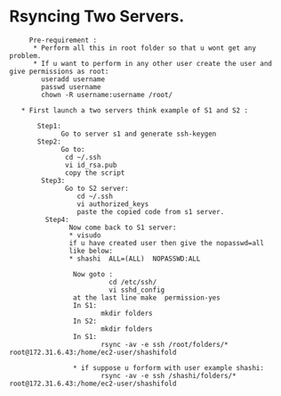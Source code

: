 
# Rsyncing Two Servers.
         Pre-requirement :
          * Perform all this in root folder so that u wont get any problem.
          * If u want to perform in any other user create the user and give permissions as root:
            useradd username
            passwd username
            chown -R username:username /root/
       
       * First launch a two servers think example of S1 and S2 :

           Step1:
                 Go to server s1 and generate ssh-keygen
           Step2:
                 Go to:
                  cd ~/.ssh
                  vi id_rsa.pub
                  copy the script
            Step3:
                  Go to S2 server:
                     cd ~/.ssh
                     vi authorized_keys
                     paste the copied code from s1 server.
             Step4:
                   Now come back to S1 server:
                   * visudo
                   if u have created user then give the nopasswd=all
                   like below:
                   * shashi  ALL=(ALL)  NOPASSWD:ALL
                    
                    Now goto :
                             cd /etc/ssh/
                             vi sshd_config
                    at the last line make  permission-yes
                    In S1:
                           mkdir folders
                    In S2: 
                           mkdir folders
                    In S1:
                           rsync -av -e ssh /root/folders/* root@172.31.6.43:/home/ec2-user/shashifold
                           
                    * if suppose u forform with user example shashi:
                           rsync -av -e ssh /shashi/folders/* root@172.31.6.43:/home/ec2-user/shashifold
                           
                    
                   
                   

                
